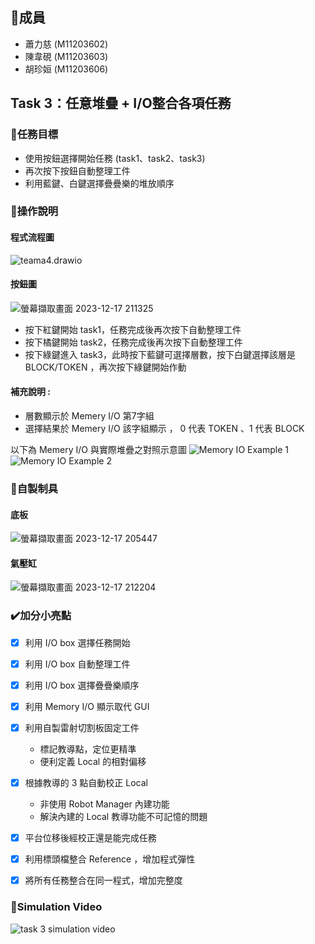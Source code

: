 ## :raising_hand:**成員**
- 蕭力慈 (M11203602)
- 陳韋硯 (M11203603)
- 胡珍姮 (M11203606)

## **Task 3：任意堆疊 + I/O整合各項任務**
### :dart:任務目標
- 使用按鈕選擇開始任務 (task1、task2、task3)
- 再次按下按鈕自動整理工件
- 利用藍鍵、白鍵選擇疊疊樂的堆放順序
### :memo:操作說明
#### 程式流程圖
![teama4.drawio](https://hackmd.io/_uploads/H1QC5dnIT.png)
#### 按鈕圖
![螢幕擷取畫面 2023-12-17 211325](https://hackmd.io/_uploads/HJjWVu2Lp.png)

- 按下紅鍵開始 task1，任務完成後再次按下自動整理工件
- 按下橘鍵開始 task2，任務完成後再次按下自動整理工件
- 按下綠鍵進入 task3，此時按下藍鍵可選擇層數，按下白鍵選擇該層是BLOCK/TOKEN ，再次按下綠鍵開始作動
#### 補充說明 : 
- 層數顯示於 Memery I/O 第7字組
- 選擇結果於 Memery I/O 該字組顯示 ， 0 代表 TOKEN 、1 代表 BLOCK

以下為 Memery I/O 與實際堆疊之對照示意圖
![Memory IO Example 1](https://hackmd.io/_uploads/SJ9Esd28a.png)
![Memory IO Example 2](https://hackmd.io/_uploads/HJdrjuhIa.png)


### :hammer:自製制具
#### 底板
![螢幕擷取畫面 2023-12-17 205447](https://hackmd.io/_uploads/HyPok_28p.png)
#### 氣壓缸
![螢幕擷取畫面 2023-12-17 212204](https://hackmd.io/_uploads/S1q-L_hL6.png)


### :heavy_check_mark:**加分小亮點**
- [x] 利用 I/O box 選擇任務開始
- [x] 利用 I/O box 自動整理工件
- [x] 利用 I/O box 選擇疊疊樂順序
- [x] 利用 Memory I/O 顯示取代 GUI
- [x] 利用自製雷射切割板固定工件
    - 標記教導點，定位更精準
    - 便利定義 Local 的相對偏移
- [x] 根據教導的 3 點自動校正 Local 
    - 非使用 Robot Manager 內建功能
    - 解決內建的 Local 教導功能不可記憶的問題
- [x] 平台位移後經校正還是能完成任務
- [x] 利用標頭檔整合 Reference ，增加程式彈性
- [x] 將所有任務整合在同一程式，增加完整度


### :movie_camera:**Simulation Video**
![task 3 simulation video](https://media.giphy.com/media/v1.Y2lkPTc5MGI3NjExdnd5MzBmYzdqb2ZsY2JxZTByOXc4NzJiZjYyYTR3eDRodmR1ZWRteCZlcD12MV9pbnRlcm5hbF9naWZfYnlfaWQmY3Q9Zw/7UUdJhtRUw5uCS5PmB/giphy.gif)

